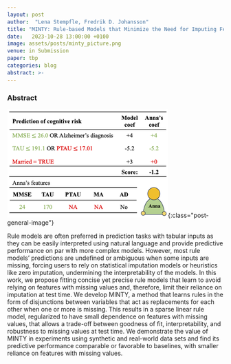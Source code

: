 ```yaml
---
layout: post
author:  "Lena Stempfle, Fredrik D. Johansson"
title: "MINTY: Rule-based Models that Minimize the Need for Imputing Features with Missing Values"
date:   2023-10-28 13:00:00 +0100
image: assets/posts/minty_picture.png
venue: in Submission
paper: tbp
categories: blog
abstract: >-
---
```


### Abstract

![Illustration of rule-base model with missing values](assets/posts/minty_picture.png){:class="post-general-image"}

Rule models are often preferred in prediction tasks with tabular inputs as they can be easily interpreted using natural language and provide predictive performance on par with more complex models. However, most rule models’ predictions are undefined or ambiguous when some inputs are missing, forcing users to rely on statistical imputation models or heuristics like zero imputation, undermining the interpretability of the models. In this work, we propose fitting concise yet precise rule models that learn to avoid relying on features with missing values and, therefore, limit their reliance on imputation at test time. We develop MINTY, a method that learns rules in the form of disjunctions between variables that act as replacements for each other when one or more is missing. This results in a sparse linear rule model, regularized to have small dependence on features with missing values, that allows a trade-off between goodness of fit, interpretability, and robustness to missing values at test time. We demonstrate the value of MINTY in experiments using synthetic and real-world data sets and find its predictive performance comparable or favorable to baselines, with smaller reliance on features with missing values.

